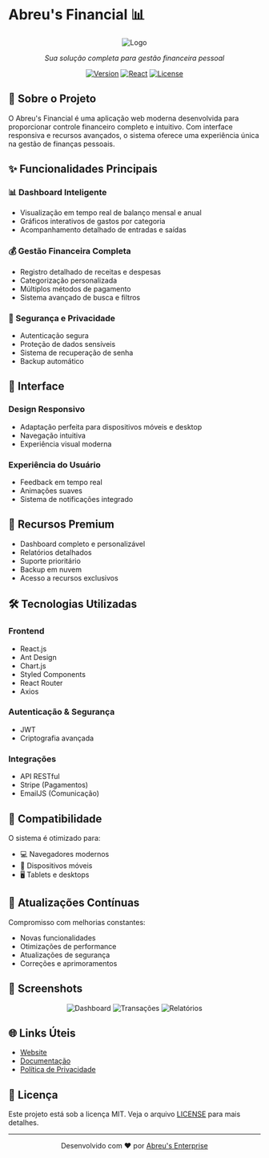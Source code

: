 # Abreu's Financial 📊

<div align="center">

![Logo](https://github.com/abreumatheu/AbreusFinancial-FrontEnd/raw/main/public/logo192.png)

*Sua solução completa para gestão financeira pessoal*

[![Version](https://img.shields.io/badge/version-1.1.1-blue.svg)](https://github.com/abreumatheu/AbreusFinancial-FrontEnd)
[![React](https://img.shields.io/badge/React-18.3.1-61dafb.svg)](https://reactjs.org/)
[![License](https://img.shields.io/badge/license-MIT-green.svg)](https://github.com/abreumatheu/AbreusFinancial-FrontEnd/blob/main/LICENSE)

</div>

## 🌟 Sobre o Projeto

O Abreu's Financial é uma aplicação web moderna desenvolvida para proporcionar controle financeiro completo e intuitivo. Com interface responsiva e recursos avançados, o sistema oferece uma experiência única na gestão de finanças pessoais.

## ✨ Funcionalidades Principais

### 📊 Dashboard Inteligente
- Visualização em tempo real de balanço mensal e anual
- Gráficos interativos de gastos por categoria
- Acompanhamento detalhado de entradas e saídas

### 💰 Gestão Financeira Completa
- Registro detalhado de receitas e despesas
- Categorização personalizada
- Múltiplos métodos de pagamento
- Sistema avançado de busca e filtros

### 🔐 Segurança e Privacidade
- Autenticação segura
- Proteção de dados sensíveis
- Sistema de recuperação de senha
- Backup automático

## 🎨 Interface

### Design Responsivo
- Adaptação perfeita para dispositivos móveis e desktop
- Navegação intuitiva
- Experiência visual moderna

### Experiência do Usuário
- Feedback em tempo real
- Animações suaves
- Sistema de notificações integrado

## 💎 Recursos Premium

- Dashboard completo e personalizável
- Relatórios detalhados
- Suporte prioritário
- Backup em nuvem
- Acesso a recursos exclusivos

## 🛠️ Tecnologias Utilizadas

### Frontend
- React.js
- Ant Design
- Chart.js
- Styled Components
- React Router
- Axios

### Autenticação & Segurança
- JWT
- Criptografia avançada

### Integrações
- API RESTful
- Stripe (Pagamentos)
- EmailJS (Comunicação)

## 📱 Compatibilidade

O sistema é otimizado para:
- 💻 Navegadores modernos
- 📱 Dispositivos móveis
- 🖥️ Tablets e desktops

## 🔄 Atualizações Contínuas

Compromisso com melhorias constantes:
- Novas funcionalidades
- Otimizações de performance
- Atualizações de segurança
- Correções e aprimoramentos

## 📸 Screenshots

<div align="center">

![Dashboard](URL_DA_IMAGEM_DASHBOARD)
![Transações](URL_DA_IMAGEM_TRANSACOES)
![Relatórios](URL_DA_IMAGEM_RELATORIOS)

</div>

## 🌐 Links Úteis

- [Website](https://abreusfinancial.vercel.app)
- [Documentação](URL_DA_DOCUMENTACAO)
- [Política de Privacidade](URL_DA_POLITICA)

## 📄 Licença

Este projeto está sob a licença MIT. Veja o arquivo [LICENSE](LICENSE) para mais detalhes.

---

<div align="center">

Desenvolvido com ❤️ por [Abreu's Enterprise](https://github.com/abreumatheu)

</div>
